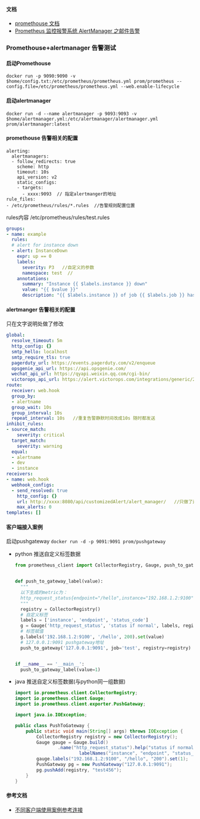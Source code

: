 #### 文档
- [promethouse 文档](https://yunlzheng.gitbook.io/prometheus-book/part-iii-prometheus-shi-zhan/readmd/service-discovery-with-kubernetes)
- [Prometheus 监控报警系统 AlertManager 之邮件告警](https://cloud.tencent.com/developer/article/1486483)


### Promethouse+alertmanager 告警测试

#### 启动Promethouse
`docker run -p 9090:9090 -v $home/config.txt:/etc/prometheus/prometheus.yml prom/prometheus --config.file=/etc/prometheus/prometheus.yml --web.enable-lifecycle`
#### 启动alertmanager
`docker run -d --name alertmanager -p 9093:9093 -v $home/alertmanager.yml:/etc/alertmanager/alertmanager.yml prom/alertmanager:latest`


#### promethouse 告警相关的配置
```
alerting:
  alertmanagers:
  - follow_redirects: true
    scheme: http
    timeout: 10s
    api_version: v2
    static_configs:
    - targets:
      - xxxx:9093  // 指定alertmanger的地址  
rule_files:
- /etc/prometheus/rules/*.rules  //告警规则配置位置
```

rules内容 /etc/prometheus/rules/test.rules

```yaml
groups:
- name: example
  rules:
  # alert for instance down 
  - alert: InstanceDown
    expr: up == 0
    labels:
      severity: P3   //自定义的参数
      namespace: test  // 
    annotations:
      summary: "Instance {{ $labels.instance }} down"
      value: "{{ $value }}"
      description: "{{ $labels.instance }} of job {{ $labels.job }} has been down for more than 5 minutes."
```

#### alertmanger 告警相关的配置

只在文字说明处做了修改
```yaml
global:
  resolve_timeout: 5m
  http_config: {}
  smtp_hello: localhost
  smtp_require_tls: true
  pagerduty_url: https://events.pagerduty.com/v2/enqueue
  opsgenie_api_url: https://api.opsgenie.com/
  wechat_api_url: https://qyapi.weixin.qq.com/cgi-bin/
  victorops_api_url: https://alert.victorops.com/integrations/generic/20131114/alert/
route:
  receiver: web.hook
  group_by:
  - alertname
  group_wait: 10s    
  group_interval: 10s
  repeat_interval: 10s   //重复告警静默时间改成10s 随时都发送
inhibit_rules:
- source_match:
    severity: critical
  target_match:
    severity: warning
  equal:
  - alertname
  - dev
  - instance
receivers:
- name: web.hook
  webhook_configs:
  - send_resolved: true
    http_config: {}
    url: http://xxxx:8080/api/customizedAlert/alert_manager/   //只做了这一个改动
    max_alerts: 0
templates: []
```

#### 客户端接入案例

启动pushgateway `docker run -d -p 9091:9091 prom/pushgateway`

- python 推送自定义标签数据
    ```python
  from prometheus_client import CollectorRegistry, Gauge, push_to_gateway


  def push_to_gateway_label(value):
      """
      以下生成的metric为：
      http_request_status{endpoint="/hello",instance="192.168.1.2:9100",job="test"，status_code="200"} 1
      """
      registry = CollectorRegistry()
      # 自定义标签
      labels = ['instance', 'endpoint', 'status_code']
      g = Gauge('http_request_status', 'status if normal', labels, registry=registry)
      # 标签赋值
      g.labels('192.168.1.2:9100', '/hello', 200).set(value)
      # 127.0.0.1:9091 pushgateway地址
      push_to_gateway('127.0.0.1:9091', job='test', registry=registry)


  if __name__ == '__main__':
      push_to_gateway_label(value=1)
    ```
- java 推送自定义标签数据(与python同一组数据)
  ```java
  import io.prometheus.client.CollectorRegistry;
  import io.prometheus.client.Gauge;
  import io.prometheus.client.exporter.PushGateway;

  import java.io.IOException;

  public class PushToGateway {
      public static void main(String[] args) throws IOException {
          CollectorRegistry registry = new CollectorRegistry();
          Gauge gauge = Gauge.build()
                  .name("http_request_status").help("status if normal").
                          labelNames("instance", "endpoint", "status_code").register(registry);
          gauge.labels("192.168.1.2:9100", "/hello", "200").set(1);
          PushGateway pg = new PushGateway("127.0.0.1:9091");
          pg.pushAdd(registry, "test456");
      }
  }
  ```

#### 参考文档
- [不同客户端使用案例参考连接](https://prometheus.io/docs/instrumenting/pushing/)


